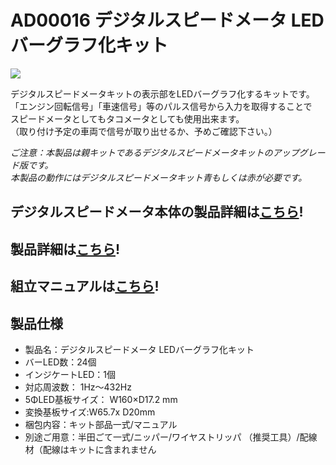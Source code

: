 # AD00016 デジタルスピードメータ LEDバーグラフ化キット

![](https://bit-trade-one.co.jp/wp/wp-content/uploads/2014/04/34ad19d28c2dde19c3b90756360a654f.png)

デジタルスピードメータキットの表示部をLEDバーグラフ化するキットです。  
「エンジン回転信号」「車速信号」等のパルス信号から入力を取得することで  
スピードメータとしてもタコメータとしても使用出来ます。  
（取り付け予定の車両で信号が取り出せるか、予めご確認下さい。）  

*ご注意：本製品は親キットであるデジタルスピードメータキットのアップグレード版です。*  
*本製品の動作にはデジタルスピードメータキット青もしくは赤が必要です。*  


## デジタルスピードメータ本体の製品詳細は[こちら](https://github.com/bit-trade-one/AD00001-Digital-Speed-Meter/)!

## 製品詳細は[こちら](https://bit-trade-one.co.jp/product/assemblydisk/ad00016/)!

## 組立マニュアルは[こちら](https://github.com/bit-trade-one/AD00016_Digital_Speed_meter_barGraphkit/blob/master/tacho_manual.pdf)!

## 製品仕様

 -   製品名：デジタルスピードメータ LEDバーグラフ化キット
 -   バーLED数：24個
 -   インジケートLED：1個
 -   対応周波数： 1Hz～432Hz
 -   5ΦLED基板サイズ：  W160×D17.2 mm
 -   変換基板サイズ:W65.7x D20mm
 -   梱包内容：キット部品一式/マニュアル
 -   別途ご用意：半田ごて一式/ニッパー/ワイヤストリッパ （推奨工具）/配線材（配線はキットに含まれません
